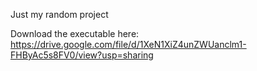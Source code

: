 Just my random project

Download the executable here: https://drive.google.com/file/d/1XeN1XiZ4unZWUanclm1-FHByAc5s8FV0/view?usp=sharing
